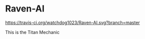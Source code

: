 # Raven-AI

https://travis-ci.org/watchdog1023/Raven-AI.svg?branch=master

This is the Titan Mechanic
